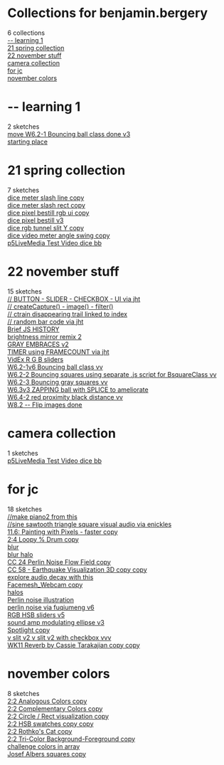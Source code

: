 # Collections for benjamin.bergery
6 collections  
[-- learning 1](https://editor.p5js.org/benjamin.bergery/collections/652tnyKTa)<!-- 2022-10-22T07:22:17.202Z -->  
[21 spring collection](https://editor.p5js.org/benjamin.bergery/collections/1gd8zpRTg)<!-- 2021-09-09T10:28:46.657Z -->  
[22 november stuff](https://editor.p5js.org/benjamin.bergery/collections/WkLo4u49f)<!-- 2022-10-29T13:48:17.389Z -->  
[camera collection](https://editor.p5js.org/benjamin.bergery/collections/aOGD3EI3c)<!-- 2021-09-09T10:22:23.873Z -->  
[for jc](https://editor.p5js.org/benjamin.bergery/collections/P7u0SKMnM)<!-- 2023-02-06T20:54:01.348Z -->  
[november colors](https://editor.p5js.org/benjamin.bergery/collections/1GHo9o8fj)<!-- 2022-11-05T08:56:13.485Z -->  

# -- learning 1
2 sketches  
[move W6.2-1 Bouncing ball class done v3](https://editor.p5js.org/benjamin.bergery/sketches/b6NkgW2XF)  
[starting place](https://editor.p5js.org/benjamin.bergery/sketches/Yigx0VrS2)  

# 21 spring collection
7 sketches  
[dice meter slash line copy](https://editor.p5js.org/benjamin.bergery/sketches/3bQP48fTM)  
[dice meter slash rect copy](https://editor.p5js.org/benjamin.bergery/sketches/7XA9XO5q1)  
[dice pixel bestill rgb ui copy](https://editor.p5js.org/benjamin.bergery/sketches/Py6LiL6LL)  
[dice pixel bestill v3](https://editor.p5js.org/benjamin.bergery/sketches/CP1FBTg0A)  
[dice rgb tunnel slit Y copy](https://editor.p5js.org/benjamin.bergery/sketches/36Zn4QuEm)  
[dice video meter angle swing copy](https://editor.p5js.org/benjamin.bergery/sketches/OsbJJBkvL)  
[p5LiveMedia Test Video dice bb](https://editor.p5js.org/benjamin.bergery/sketches/1UYjB0qW2)  

# 22 november stuff
15 sketches  
[//  BUTTON - SLIDER - CHECKBOX - UI via jht](https://editor.p5js.org/benjamin.bergery/sketches/nfV8UCcHw)  
[// createCapture() - image() - filter()](https://editor.p5js.org/benjamin.bergery/sketches/LR8cNBO4x)  
[// ctrain disappearing trail linked to index](https://editor.p5js.org/benjamin.bergery/sketches/8xX0DRc8m)  
[// random bar code via jht](https://editor.p5js.org/benjamin.bergery/sketches/MpyHn5-A5)  
[Brief JS HISTORY](https://editor.p5js.org/benjamin.bergery/sketches/Zr24TUbDS)  
[brightness mirror remix 2](https://editor.p5js.org/benjamin.bergery/sketches/O0RM-j26h)  
[GRAY EMBRACES v2](https://editor.p5js.org/benjamin.bergery/sketches/hvqY4BD5Z)  
[TIMER using FRAMECOUNT via jht](https://editor.p5js.org/benjamin.bergery/sketches/XuEO7dj1f)  
[VidEx R G B sliders](https://editor.p5js.org/benjamin.bergery/sketches/77QaYnsBE)  
[W6.2-1v6 Bouncing ball class vv](https://editor.p5js.org/benjamin.bergery/sketches/gmx5rZ32M)  
[W6.2-2 Bouncing squares using separate .js script for BsquareClass vv](https://editor.p5js.org/benjamin.bergery/sketches/MB6gURy6E)  
[W6.2-3 Bouncing gray squares vv](https://editor.p5js.org/benjamin.bergery/sketches/F7E7t3yBY)  
[W6.3v3 ZAPPING ball with SPLICE to ameliorate](https://editor.p5js.org/benjamin.bergery/sketches/atB6ZuXkj)  
[W6.4-2 red proximity black distance vv](https://editor.p5js.org/benjamin.bergery/sketches/nFLHbUrSe)  
[W8.2 -- Flip images done](https://editor.p5js.org/benjamin.bergery/sketches/dGCMl-FmX)  

# camera collection
1 sketches  
[p5LiveMedia Test Video dice bb](https://editor.p5js.org/benjamin.bergery/sketches/1UYjB0qW2)  

# for jc
18 sketches  
[//make piano2 from this](https://editor.p5js.org/benjamin.bergery/sketches/M66l1mlvR)  
[//sine sawtooth triangle square visual audio via enickles](https://editor.p5js.org/benjamin.bergery/sketches/1hlb06o_F)  
[11.6: Painting with Pixels - faster copy](https://editor.p5js.org/benjamin.bergery/sketches/A6PXN0etJ)  
[2:4 Loopy % Drum copy](https://editor.p5js.org/benjamin.bergery/sketches/033aR-UST)  
[blur](https://editor.p5js.org/benjamin.bergery/sketches/zm1e9wR_t)  
[blur halo](https://editor.p5js.org/benjamin.bergery/sketches/oFDtNUwXx)  
[CC 24 Perlin Noise Flow Field copy](https://editor.p5js.org/benjamin.bergery/sketches/1-FmOQs0W)  
[CC 58 - Earthquake Visualization 3D copy copy](https://editor.p5js.org/benjamin.bergery/sketches/2GGu3KWGR)  
[explore audio decay with this](https://editor.p5js.org/benjamin.bergery/sketches/KnCx8dUwe)  
[Facemesh_Webcam copy](https://editor.p5js.org/benjamin.bergery/sketches/NKVwt61sc)  
[halos](https://editor.p5js.org/benjamin.bergery/sketches/CCjcw7tuX)  
[Perlin noise illustration](https://editor.p5js.org/benjamin.bergery/sketches/087BCh22e)  
[perlin noise via fuqiumeng v6](https://editor.p5js.org/benjamin.bergery/sketches/QStPXqgSz)  
[RGB HSB sliders v5](https://editor.p5js.org/benjamin.bergery/sketches/uAZuz9rfw)  
[sound amp modulating ellipse v3](https://editor.p5js.org/benjamin.bergery/sketches/n6RqU2WpV)  
[Spotlight copy](https://editor.p5js.org/benjamin.bergery/sketches/hpzbOgonj)  
[v slit v2 v slit v2 with checkbox vvv](https://editor.p5js.org/benjamin.bergery/sketches/LjP_Tq2Rv)  
[WK11 Reverb by Cassie Tarakajian copy copy](https://editor.p5js.org/benjamin.bergery/sketches/2RpY5bPrQ)  

# november colors
8 sketches  
[2:2  Analogous Colors copy](https://editor.p5js.org/benjamin.bergery/sketches/TGftyxMb2)  
[2:2  Complementary Colors copy](https://editor.p5js.org/benjamin.bergery/sketches/PiRywzc0a)  
[2:2 Circle / Rect visualization copy](https://editor.p5js.org/benjamin.bergery/sketches/EwyRfwTod)  
[2:2 HSB swatches copy copy](https://editor.p5js.org/benjamin.bergery/sketches/2P2InCFK1)  
[2:2 Rothko's Cat copy](https://editor.p5js.org/benjamin.bergery/sketches/l7LdjibmW)  
[2:2 Tri-Color Background-Foreground copy](https://editor.p5js.org/benjamin.bergery/sketches/40Py5XYtj)  
[challenge colors in array](https://editor.p5js.org/benjamin.bergery/sketches/lxGgadBIT)  
[Josef Albers squares copy](https://editor.p5js.org/benjamin.bergery/sketches/u4VugArVv)  